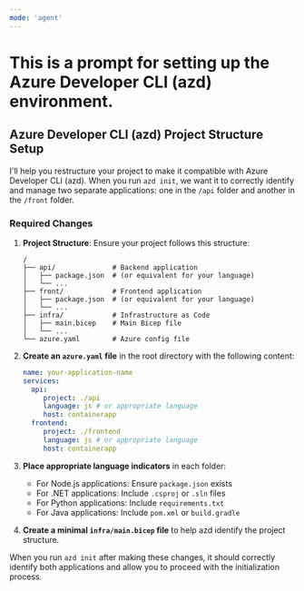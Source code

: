 ```yaml
---
mode: 'agent'
---
```

# This is a prompt for setting up the Azure Developer CLI (azd) environment.
## Azure Developer CLI (azd) Project Structure Setup

I'll help you restructure your project to make it compatible with Azure Developer CLI (azd). When you run `azd init`, we want it to correctly identify and manage two separate applications: one in the `/api` folder and another in the `/front` folder.

### Required Changes

1. **Project Structure**: Ensure your project follows this structure:
    ```
    /
    ├── api/              # Backend application
    │   ├── package.json  # (or equivalent for your language)
    │   └── ...
    ├── front/            # Frontend application
    │   ├── package.json  # (or equivalent for your language) 
    │   └── ...
    ├── infra/            # Infrastructure as Code
    │   ├── main.bicep    # Main Bicep file
    │   └── ...
    └── azure.yaml        # Azure config file
    ```

2. **Create an `azure.yaml` file** in the root directory with the following content:
    ```yaml
    name: your-application-name
    services:
      api:
         project: ./api
         language: js # or appropriate language
         host: containerapp
      frontend:
         project: ./frontend
         language: js # or appropriate language
         host: containerapp
    ```

3. **Place appropriate language indicators** in each folder:
    - For Node.js applications: Ensure `package.json` exists
    - For .NET applications: Include `.csproj` or `.sln` files
    - For Python applications: Include `requirements.txt`
    - For Java applications: Include `pom.xml` or `build.gradle`

4. **Create a minimal `infra/main.bicep` file** to help azd identify the project structure.

When you run `azd init` after making these changes, it should correctly identify both applications and allow you to proceed with the initialization process.